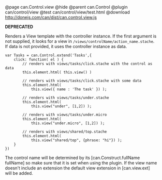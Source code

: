 @page can.Control.view
@hide
@parent can.Control
@plugin can/control/view
@test can/control/view/test.html
@download http://donejs.com/can/dist/can.control.view.js

__DEPRECATED__

Renders a View template with the controller instance. If the first argument
is not supplied, it looks for a view in `/views/controlName/action_name.stache`.
If data is not provided, it uses the controller instance as data.

	var Tasks = can.Control.extend('Tasks',{
		click: function( el ) {
			// renders with views/tasks/click.stache with the control as data
			this.element.html( this.view() )

			// renders with views/tasks/click.stache with some data
			this.element.html(
				this.view({ name : 'The task' }) );

			// renders with views/tasks/under.stache
			this.element.html(
				this.view("under", [1,2]) );

			// renders with views/tasks/under.micro
			this.element.html(
				this.view("under.micro", [1,2]) );

			// renders with views/shared/top.stache
			this.element.html(
				this.view("shared/top", {phrase: "hi"}) );
		}
	})

The control name will be determined by its [can.Construct.fullName fullName] so
make sure that it is set when using the plugin. If the view name doesn't include an extension the
default view extension in [can.view.ext] will be added.
